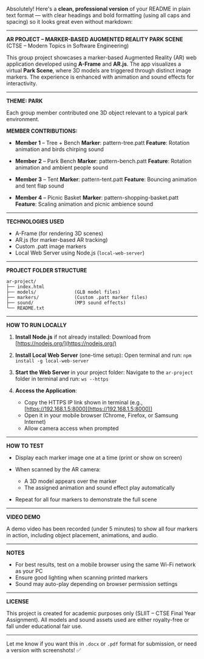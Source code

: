 Absolutely! Here's a **clean, professional version** of your README in plain text format — with clear headings and bold formatting (using all caps and spacing) so it looks great even without markdown:

---

**AR PROJECT – MARKER-BASED AUGMENTED REALITY PARK SCENE**
(CTSE – Modern Topics in Software Engineering)

This group project showcases a marker-based Augmented Reality (AR) web application developed using **A-Frame** and **AR.js**. The app visualizes a virtual **Park Scene**, where 3D models are triggered through distinct image markers. The experience is enhanced with animation and sound effects for interactivity.

---

**THEME: PARK**

Each group member contributed one 3D object relevant to a typical park environment.

**MEMBER CONTRIBUTIONS:**

* **Member 1** – Tree + Bench
  **Marker**: pattern-tree.patt
  **Feature**: Rotation animation and birds chirping sound

* **Member 2** – Park Bench
  **Marker**: pattern-bench.patt
  **Feature**: Rotation animation and ambient people sound

* **Member 3** – Tent
  **Marker**: pattern-tent.patt
  **Feature**: Bouncing animation and tent flap sound

* **Member 4** – Picnic Basket
  **Marker**: pattern-shopping-basket.patt
  **Feature**: Scaling animation and picnic ambience sound

---

**TECHNOLOGIES USED**

* A-Frame (for rendering 3D scenes)
* AR.js (for marker-based AR tracking)
* Custom .patt image markers
* Local Web Server using Node.js (`local-web-server`)

---

**PROJECT FOLDER STRUCTURE**

```
ar-project/
├── index.html
├── models/              (GLB model files)
├── markers/             (Custom .patt marker files)
├── sound/               (MP3 sound effects)
└── README.txt
```

---

**HOW TO RUN LOCALLY**

1. **Install Node.js** if not already installed:
   Download from [https://nodejs.org/](https://nodejs.org/)

2. **Install Local Web Server** (one-time setup):
   Open terminal and run:
   `npm install -g local-web-server`

3. **Start the Web Server** in your project folder:
   Navigate to the `ar-project` folder in terminal and run:
   `ws --https`

4. **Access the Application**:

   * Copy the HTTPS IP link shown in terminal (e.g., [https://192.168.1.5:8000](https://192.168.1.5:8000))
   * Open it in your mobile browser (Chrome, Firefox, or Samsung Internet)
   * Allow camera access when prompted

---

**HOW TO TEST**

* Display each marker image one at a time (print or show on screen)
* When scanned by the AR camera:

  * A 3D model appears over the marker
  * The assigned animation and sound effect play automatically
* Repeat for all four markers to demonstrate the full scene

---

**VIDEO DEMO**

A demo video has been recorded (under 5 minutes) to show all four markers in action, including object placement, animations, and audio.

---

**NOTES**

* For best results, test on a mobile browser using the same Wi-Fi network as your PC
* Ensure good lighting when scanning printed markers
* Sound may auto-play depending on browser permission settings

---

**LICENSE**

This project is created for academic purposes only (SLIIT – CTSE Final Year Assignment).
All models and sound assets used are either royalty-free or fall under educational fair use.

---

Let me know if you want this in `.docx` or `.pdf` format for submission, or need a version with screenshots! ✅
